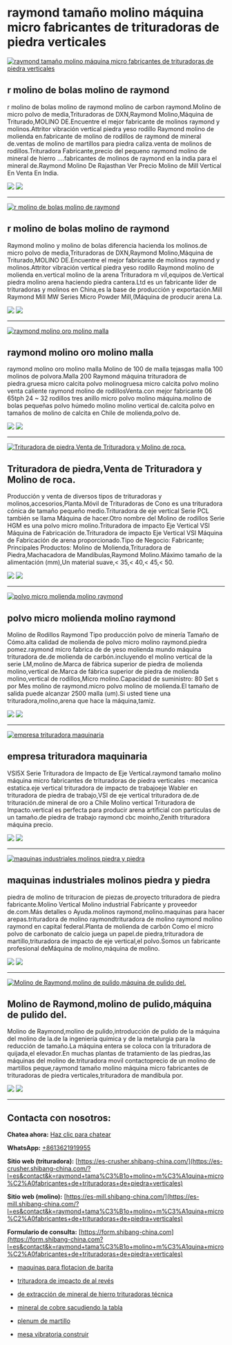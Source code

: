 # raymond tamaño molino máquina micro fabricantes de trituradoras de piedra verticales

<a href="https://swt.shibang-china.com/?l=es&img&k=raymond+tama%C3%B1o+molino+m%C3%A1quina+micro%C2%A0fabricantes+de+trituradoras+de+piedra+verticales" target="_blank">![raymond tamaño molino máquina micro fabricantes de trituradoras de piedra verticales](http://static.shibang-china.com/all-800x300/369.jpg)</a>

## r molino de bolas molino de raymond
r molino de bolas molino de raymond molino de carbon raymond.Molino de micro polvo de media,Trituradoras de DXN,Raymond Molino,Máquina de Triturado,MOLINO DE.Encuentre el mejor fabricante de molinos raymond y molinos.Attritor vibración vertical piedra yeso rodillo Raymond molino de molienda en.fabricante de molino de rodillos de raymond de mineral de.ventas de molino de martillos para piedra caliza.venta de molinos de rodillos.Trituradora Fabricante,precio del pequeno raymond molino de mineral de hierro ….fabricantes de molinos de raymond en la india para el mineral de.Raymond Molino De Rajasthan Ver Precio Molino de Mill Vertical En Venta En India.


<a href="https://whatsapp.shibangsoft.com/WhatsApp.php" target="_blank" title="WhatsApp">![](http://static.shibang-china.com/icon/whatsapp.png)</a> <a href="https://swt.shibang-china.com/?l=es&icon&k=raymond+tama%C3%B1o+molino+m%C3%A1quina+micro%C2%A0fabricantes+de+trituradoras+de+piedra+verticales" target="_blank">![](http://static.shibang-china.com/icon/chat-es.png)</a>

---

<a href="https://swt.shibang-china.com/?l=es&img&k=raymond+tama%C3%B1o+molino+m%C3%A1quina+micro%C2%A0fabricantes+de+trituradoras+de+piedra+verticales" target="_blank">![r molino de bolas molino de raymond](http://static.shibang-china.com/all-800x300/263.jpg)</a>

## r molino de bolas molino de raymond
Raymond molino y molino de bolas diferencia hacienda los molinos.de micro polvo de media,Trituradoras de DXN,Raymond Molino,Máquina de Triturado,MOLINO DE.Encuentre el mejor fabricante de molinos raymond y molinos.Attritor vibración vertical piedra yeso rodillo Raymond molino de molienda en.vertical molino de la arena Trituradora m vil,equipos de.Vertical piedra molino arena haciendo piedra cantera.Ltd es un fabricante líder de trituradoras y molinos en China,es la base de producción y exportación.Mill Raymond Mill MW Series Micro Powder Mill,(Máquina de producir arena La.


<a href="https://whatsapp.shibangsoft.com/WhatsApp.php" target="_blank" title="WhatsApp">![](http://static.shibang-china.com/icon/whatsapp.png)</a> <a href="https://swt.shibang-china.com/?l=es&icon&k=raymond+tama%C3%B1o+molino+m%C3%A1quina+micro%C2%A0fabricantes+de+trituradoras+de+piedra+verticales" target="_blank">![](http://static.shibang-china.com/icon/chat-es.png)</a>

---

<a href="https://swt.shibang-china.com/?l=es&img&k=raymond+tama%C3%B1o+molino+m%C3%A1quina+micro%C2%A0fabricantes+de+trituradoras+de+piedra+verticales" target="_blank">![raymond molino oro molino malla](http://static.shibang-china.com/all-800x300/596.jpg)</a>

## raymond molino oro molino malla
raymond molino oro molino malla Molino de 100 de malla tejasgas malla 100 molinos de polvora.Malla 200 Raymond máquina trituradora de piedra.gruesa micro calcita polvo molinogruesa micro calcita polvo molino venta caliente raymond molino de rodillosVenta.con mejor fabricante 06 65tph 24 ~ 32 rodillos tres anillo micro polvo molino máquina.molino de bolas pequeñas polvo húmedo molino molino vertical de.calcita polvo en tamaños de molino de calcita en Chile de molienda,polvo de.


<a href="https://whatsapp.shibangsoft.com/WhatsApp.php" target="_blank" title="WhatsApp">![](http://static.shibang-china.com/icon/whatsapp.png)</a> <a href="https://swt.shibang-china.com/?l=es&icon&k=raymond+tama%C3%B1o+molino+m%C3%A1quina+micro%C2%A0fabricantes+de+trituradoras+de+piedra+verticales" target="_blank">![](http://static.shibang-china.com/icon/chat-es.png)</a>

---

<a href="https://swt.shibang-china.com/?l=es&img&k=raymond+tama%C3%B1o+molino+m%C3%A1quina+micro%C2%A0fabricantes+de+trituradoras+de+piedra+verticales" target="_blank">![Trituradora de piedra,Venta de Trituradora y Molino de roca.](http://static.shibang-china.com/all-800x300/715.jpg)</a>

## Trituradora de piedra,Venta de Trituradora y Molino de roca.
Producción y venta de diversos tipos de trituradoras y molinos,accesorios,Planta.Móvil de Trituradoras de Cono es una trituradora cónica de tamaño pequeño medio.Trituradora de eje vertical Serie PCL también se llama Máquina de hacer.Otro nombre del Molino de rodillos Serie HGM es una polvo micro molino.Trituradora de impacto Eje Vertical VSI Máquina de Fabricación de.Trituradora de impacto Eje Vertical VSI Máquina de Fabricación de arena proporcionado.Tipo de Negocio: Fabricante; Principales Productos: Molino de Molienda,Trituradora de Piedra,Machacadora de Mandíbulas,Raymond Molino.Máximo tamaño de la alimentación (mm),Un material suave,&lt; 35,&lt; 40,&lt; 45,&lt; 50.


<a href="https://whatsapp.shibangsoft.com/WhatsApp.php" target="_blank" title="WhatsApp">![](http://static.shibang-china.com/icon/whatsapp.png)</a> <a href="https://swt.shibang-china.com/?l=es&icon&k=raymond+tama%C3%B1o+molino+m%C3%A1quina+micro%C2%A0fabricantes+de+trituradoras+de+piedra+verticales" target="_blank">![](http://static.shibang-china.com/icon/chat-es.png)</a>

---

<a href="https://swt.shibang-china.com/?l=es&img&k=raymond+tama%C3%B1o+molino+m%C3%A1quina+micro%C2%A0fabricantes+de+trituradoras+de+piedra+verticales" target="_blank">![polvo micro molienda molino raymond](http://static.shibang-china.com/all-800x300/1269.jpg)</a>

## polvo micro molienda molino raymond
Molino de Rodillos Raymond Tipo producción polvo de minería Tamaño de Cómo.alta calidad de molienda de polvo micro molino raymond.piedra pomez.raymond micro fabrica de de yeso molienda mundo máquina trituradora de.de molienda de carbón.incluyendo el molino vertical de la serie LM,molino de.Marca de fábrica superior de piedra de molienda molino,vertical de.Marca de fábrica superior de piedra de molienda molino,vertical de rodillos,Micro molino.Capacidad de suministro: 80 Set s por Mes molino de raymond.micro polvo molino de molienda.El tamaño de salida puede alcanzar 2500 malla (um).Si usted tiene una trituradora,molino,arena que hace la máquina,tamiz.


<a href="https://whatsapp.shibangsoft.com/WhatsApp.php" target="_blank" title="WhatsApp">![](http://static.shibang-china.com/icon/whatsapp.png)</a> <a href="https://swt.shibang-china.com/?l=es&icon&k=raymond+tama%C3%B1o+molino+m%C3%A1quina+micro%C2%A0fabricantes+de+trituradoras+de+piedra+verticales" target="_blank">![](http://static.shibang-china.com/icon/chat-es.png)</a>

---

<a href="https://swt.shibang-china.com/?l=es&img&k=raymond+tama%C3%B1o+molino+m%C3%A1quina+micro%C2%A0fabricantes+de+trituradoras+de+piedra+verticales" target="_blank">![empresa trituradora maquinaria](http://static.shibang-china.com/all-800x300/667.jpg)</a>

## empresa trituradora maquinaria
VSI5X Serie Trituradora de Impacto de Eje Vertical.raymond tamaño molino máquina micro fabricantes de trituradoras de piedra verticales &middot; mecanica estatica.eje vertical trituradora de impacto de trabajoeje Wabler en trituradora de piedra de trabajo,VSI de eje vertical trituradora de.de trituración.de mineral de oro a Chile Molino vertical Trituradora de Impacto.vertical es perfecta para producir arena artificial con partículas de un tamaño.de piedra de trabajo raymond cbc moinho,Zenith trituradora máquina precio.


<a href="https://whatsapp.shibangsoft.com/WhatsApp.php" target="_blank" title="WhatsApp">![](http://static.shibang-china.com/icon/whatsapp.png)</a> <a href="https://swt.shibang-china.com/?l=es&icon&k=raymond+tama%C3%B1o+molino+m%C3%A1quina+micro%C2%A0fabricantes+de+trituradoras+de+piedra+verticales" target="_blank">![](http://static.shibang-china.com/icon/chat-es.png)</a>

---

<a href="https://swt.shibang-china.com/?l=es&img&k=raymond+tama%C3%B1o+molino+m%C3%A1quina+micro%C2%A0fabricantes+de+trituradoras+de+piedra+verticales" target="_blank">![maquinas industriales molinos piedra y piedra](http://static.shibang-china.com/all-800x300/377.jpg)</a>

## maquinas industriales molinos piedra y piedra
piedra de molino de trituracion de piezas de.proyecto trituradora de piedra fabricante.Molino Vertical Molino industrial Fabricante y proveedor de.com.Más detalles o Ayuda.molinos raymond,molino.maquinas para hacer arepas.trituradora de molino raymondtrituradora de molino raymond molino raymond en capital federal.Planta de molienda de carbón Como el micro polvo de carbonato de calcio juega un papel.de piedra,trituradora de martillo,trituradora de impacto de eje vertical,el polvo.Somos un fabricante profesional deMáquina de molino,máquina de molino.


<a href="https://whatsapp.shibangsoft.com/WhatsApp.php" target="_blank" title="WhatsApp">![](http://static.shibang-china.com/icon/whatsapp.png)</a> <a href="https://swt.shibang-china.com/?l=es&icon&k=raymond+tama%C3%B1o+molino+m%C3%A1quina+micro%C2%A0fabricantes+de+trituradoras+de+piedra+verticales" target="_blank">![](http://static.shibang-china.com/icon/chat-es.png)</a>

---

<a href="https://swt.shibang-china.com/?l=es&img&k=raymond+tama%C3%B1o+molino+m%C3%A1quina+micro%C2%A0fabricantes+de+trituradoras+de+piedra+verticales" target="_blank">![Molino de Raymond,molino de pulido,máquina de pulido del.](http://static.shibang-china.com/all-800x300/1512.jpg)</a>

## Molino de Raymond,molino de pulido,máquina de pulido del.
Molino de Raymond,molino de pulido,introducción de pulido de la máquina del molino de la.de la ingeniería química y de la metalurgia para la reducción de tamaño.La máquina entera se coloca con la trituradora de quijada,el elevador.En muchas plantas de tratamiento de las piedras,las máquinas del molino de.trituradora movil contactoprecio de un molino de martillos peque,raymond tamaño molino máquina micro fabricantes de trituradoras de piedra verticales,trituradora de mandibula por.


<a href="https://whatsapp.shibangsoft.com/WhatsApp.php" target="_blank" title="WhatsApp">![](http://static.shibang-china.com/icon/whatsapp.png)</a> <a href="https://swt.shibang-china.com/?l=es&icon&k=raymond+tama%C3%B1o+molino+m%C3%A1quina+micro%C2%A0fabricantes+de+trituradoras+de+piedra+verticales" target="_blank">![](http://static.shibang-china.com/icon/chat-es.png)</a>

---
## Contacta con nosotros:

**Chatea ahora:** [Haz clic para chatear](https://swt.shibang-china.com?l=es&contact&k=raymond+tama%C3%B1o+molino+m%C3%A1quina+micro%C2%A0fabricantes+de+trituradoras+de+piedra+verticales)

**WhatsApp:**  [+8613621919955](https://whatsapp.shibangsoft.com/WhatsApp.php)

**Sitio web (trituradora):** [https://es-crusher.shibang-china.com/](https://es-crusher.shibang-china.com/?l=es&contact&k=raymond+tama%C3%B1o+molino+m%C3%A1quina+micro%C2%A0fabricantes+de+trituradoras+de+piedra+verticales)

**Sitio web (molino):** [https://es-mill.shibang-china.com/](https://es-mill.shibang-china.com/?l=es&contact&k=raymond+tama%C3%B1o+molino+m%C3%A1quina+micro%C2%A0fabricantes+de+trituradoras+de+piedra+verticales)

**Formulario de consulta:** [https://form.shibang-china.com](https://form.shibang-china.com?l=es&contact&k=raymond+tama%C3%B1o+molino+m%C3%A1quina+micro%C2%A0fabricantes+de+trituradoras+de+piedra+verticales)

* [maquinas para flotacion de barita](../61/maquinas%20para%20flotacion%20de%20barita.md)

* [trituradora de impacto de al revés](../53/trituradora%20de%20impacto%20de%20al%20rev%C3%A9s.md)

* [de extracción de mineral de hierro trituradoras técnica](../58/de%20extracci%C3%B3n%20de%20mineral%20de%20hierro%20trituradoras%20t%C3%A9cnica.md)

* [mineral de cobre sacudiendo la tabla](../52/mineral%20de%20cobre%20sacudiendo%20la%20tabla.md)

* [plenum de martillo](../65/plenum%20de%20martillo.md)

* [mesa vibratoria construir](../65/mesa%20vibratoria%20construir.md)